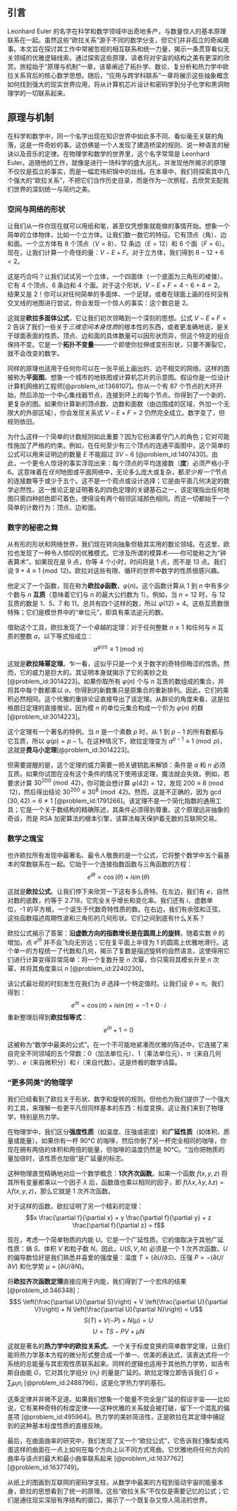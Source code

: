 ## 引言
Leonhard Euler 的名字在科学和数学领域中出奇地多产，与数量惊人的基本原理联系在一起。虽然这些“欧拉关系”源于不同的数学分支，但它们并非孤立的奇闻趣事。本文旨在探讨其工作中常被忽视的相互联系和统一力量，揭示一条贯穿看似无关领域的优雅逻辑线索。通过探索这些原理，读者将对宇宙的结构之美有更深的欣赏。旅程始于“原理与机制”一章，该章阐述了拓扑学、数论、复分析和热力学中欧拉关系背后的核心数学思想。随后，“应用与跨学科联系”一章将展示这些抽象概念如何找到强大的现实世界应用，将从计算机芯片设计和密码学到分子化学和黑洞物理学的一切联系起来。

## 原理与机制

在科学和数学中，同一个名字出现在知识世界中如此多不同、看似毫无关联的角落，这是一件奇妙的事。这仿佛是一个人发现了建造桥梁的规则、说一种语言的秘诀以及音乐的定律。在物理学和数学的世界里，这个名字常常是 Leonhard Euler。追随他的工作，就像是进行一场科学的盛大巡礼，并发现他所揭示的原理不仅仅是孤立的事实，而是一幅宏伟织锦中的丝线。在本章中，我们将探索其中几个强大的“欧拉关系”，不把它们当作历史目录，而是作为一次旅程，去欣赏支配我们世界的深刻统一与简约之美。

### 空间与网络的形状

让我们从一件你现在就可以用纸和笔，甚至仅凭想象就能做的事情开始。想象一个简单的立体物体，比如一个立方体。让我们数一数它的特征。它有顶点（角）、边和面。一个立方体有 8 个顶点（$V=8$）、12 条边（$E=12$）和 6 个面（$F=6$）。现在，让我们计算一个奇怪的量：$V - E + F$。对于立方体，我们得到 $8 - 12 + 6 = 2$。

这是巧合吗？让我们试试另一个立体，一个四面体（一个底面为三角形的棱锥）。它有 4 个顶点、6 条边和 4 个面。对于这个形状，$V - E + F = 4 - 6 + 4 = 2$。结果又是 2！你可以对任何简单的多面体、一个足球，或者在球面上画的任何没有交叉线的地图进行尝试，你会发现一个惊人的事实：这个数总是 2。

这就是**欧拉多面体公式**，它让我们初次领略到一个深刻的思想。公式 $V - E + F = 2$ 告诉了我们一些关于*三维空间本身性质*的根本性的东西，或者更准确地说，是关于球面表面的性质。顶点、边和面的具体数量可以因形状而异，但这个特定的组合保持不变。它是一个**拓扑不变量**——一个即使你拉伸或变形形状，只要不撕裂它，就不会改变的数字。

同样的原理也适用于任何你可以在一张平纸上画出的、边不相交的网络。这样的图被称为**平面图**。想象一个城市的地铁图或计算机芯片的示意图。假设你是一位设计计算机网络的工程师[@problem_id:1368107]。你从一个有 87 个节点的大环开始，然后添加一个中心集线器节点，连接到环上的每个节点。你得到了一个新的、更复杂的图。如果你计算新的顶点数、边数和面数（由边围成的区域，外加一个无限大的外部区域），你会发现关系式 $V - E + F = 2$ 仍然完全成立。数字变了，但规则依旧。

为什么这样一个简单的计数规则如此重要？因为它扮演着守门人的角色；它对可能性施加了严格的约束。例如，在任何至少有三个顶点的连通平面图中，这个简单的公式可以用来证明边的数量 $E$ 不能超过 $3V - 6$ [@problem_id:1407430]。由此，一个更令人惊讶的事实浮现出来：每个顶点的平均连接数（**度**）必须严格小于 6。这意味着在*任何*地图或平面网络中，无论多么庞大或复杂，都*至少有一个*节点的连接数等于或少于五个。这不是一个观点或设计选择；它是由平面几何决定的数学必然性。这一推论正是证明著名的四色定理的关键基石之一，该定理指出任何地图只需四种颜色即可着色，使得没有两个相邻区域颜色相同。而这一切都始于一个简单的计数行为：顶点、边和面。

### 数字的秘密之舞

从有形的形状和网络世界，我们现在转向抽象但极其实用的数论领域。在这里，欧拉也发现了一种令人惊叹的优雅模式。它涉及所谓的模算术——你可能称之为“钟表算术”。如果现在是 9 点，你等 4 个小时，时间将是 1 点，而不是 13 点。我们说 $9 + 4 \equiv 1 \pmod{12}$。欧拉对这些有限、循环的世界中数字的性质很感兴趣。

他定义了一个函数，现在称为**欧拉$\phi$函数**，$\varphi(n)$。这个函数计算从 1 到 $n$ 中有多少个数与 $n$ **互质**（意味着它们与 $n$ 的最大公约数为 1）。例如，当 $n=12$ 时，与 12 互质的数是 1、5、7 和 11。总共有四个这样的数，所以 $\varphi(12) = 4$。这些互质数很特殊；它们是模世界中的“单位元”，即具有乘法逆元的数。

借助这个工具，欧拉发现了一个卓越的定理：对于任何整数 $n \ge 1$ 和任何与 $n$ 互质的整数 $a$，以下等式恒成立：
$$a^{\varphi(n)} \equiv 1 \pmod{n}$$

这就是**欧拉降幂定理**。乍一看，这似乎只是一个关于数字的奇特但晦涩的性质。然而，它的威力是巨大的。其证明本身就揭示了它的美妙之处[@problem_id:3014223]。如果你取所有 $\varphi(n)$ 个与 $n$ 互质的数组成的集合，并将其中每个数都乘以 $a$，你得到的新数集只是原集合的重新排列。因此，它们的乘积必然相同。这个优雅的重排论证直接导出了该定理。从群论的角度来看，这是拉格朗日定理的直接推论，因为模 $n$ 的单位元集合构成一个阶为 $\varphi(n)$ 的群[@problem_id:3014223]。

这个定理有一个著名的特例。当 $n$ 是一个素数 $p$ 时，从 1 到 $p-1$ 的所有数都与它互质，所以 $\varphi(p) = p-1$。在这种情况下，欧拉定理变为 $a^{p-1} \equiv 1 \pmod{p}$，这就是**费马小定理**[@problem_id:3014223]。

但需要提醒的是，这个定理的威力需要一把关键钥匙来解锁：条件是 $a$ 和 $n$ 必须互质。如果你试图在没有这个条件的情况下使用该定理，魔法就会失效。例如，若要求计算 $30^{200} \pmod{42}$，你可能会想计算 $\varphi(42)=12$，发现 $200 \equiv 8 \pmod{12}$，然后得出结论 $30^{200} \equiv 30^8 \pmod{42}$。然而，这是不正确的，因为 $\gcd(30, 42) = 6 \neq 1$ [@problem_id:1791266]。该定理不是一个简化指数的通用工具；它是一个关于数结构的精确陈述，其条件必须得到尊重。这个原理远非抽象的奇谈，而是 RSA 加密算法的根本引擎，该算法每天保护着无数的互联网交易。

### 数学之瑰宝

也许欧拉所有发现中最著名、最令人敬畏的是一个公式，它将整个数学中五个最基本的常数联系在一起。它始于一个连接指数函数与三角函数的方程：
$$e^{i\theta} = \cos(\theta) + i\sin(\theta)$$

这就是**欧拉公式**。让我们停下来欣赏一下这有多么奇特。在左边，我们有 $e$，自然对数的底数，约等于 2.718，它完全关乎增长和变化率。我们还有 $i$，虚数单位，-1 的平方根，一个诞生于代数奇特性质的数。在右边，我们有余弦和正弦，这些函数描述周期性波和三角形的几何形状。它们之间到底有什么关系？

欧拉公式揭示了答案：**沿虚数方向的指数增长是在圆周上的旋转**。随着实数 $\theta$ 的增加，点 $e^{i\theta}$ 并不会飞向无穷远；它在复平面上半径为 1 的圆周上优雅地滑行。这个单一的方程统一了代数和几何，揭示了复数是描述旋转的自然语言。这使得用它们进行计算变得异常简单：将一个复数升至 $n$ 次幂，你只需将其模长升至 $n$ 次幂，并将其角度乘以 $n$ [@problem_id:2240230]。

该公式最壮观的时刻发生在我们为 $\theta$ 选择一个特定值时。让我们设 $\theta = \pi$。我们得到：
$$e^{i\pi} = \cos(\pi) + i\sin(\pi) = -1 + 0 \cdot i$$
重新整理后得到**欧拉恒等式**：
$$e^{i\pi} + 1 = 0$$

这被称为“数学中最美的公式”。在一个不可能地紧凑而优雅的陈述中，它连接了来自完全不同领域的五个常数：$0$（加法单位元）、$1$（乘法单位元）、$\pi$（来自几何学）、$e$（来自微积分）和 $i$（来自代数）。这是终极的数学诗篇。

### “更多同类”的物理学

我们已经看到了欧拉关于形状、数字和旋转的规则。但他也为我们提供了一个强大的工具，来理解一些更平凡但同样基本的东西：标度变换。这让我们来到了物理学，特别是热力学。

在物理学中，我们区分**强度性质**（如温度、压强或密度）和**广延性质**（如体积、质量或能量）。如果你有一杯 90°C 的咖啡，然后你倒了另一杯完全相同的咖啡，你现在拥有两倍的体积和两倍的能量，但咖啡的温度仍然是 90°C。“当你把物质的量加倍时，该性质也加倍”是广延量的标志。

这种物理直觉精确地对应一个数学概念：**1次齐次函数**。如果一个函数 $f(x, y, z)$ 将其所有变量都乘以一个因子 $\lambda$ 后，函数值也乘以相同的因子，即 $f(\lambda x, \lambda y, \lambda z) = \lambda f(x, y, z)$，那么它就是 1 次齐次函数。

对于这样的函数，欧拉证明了另一个精彩的定理：
$$x \frac{\partial f}{\partial x} + y \frac{\partial f}{\partial y} + z \frac{\partial f}{\partial z} = f$$

现在，考虑一个简单物质的内能 $U$。它是一个广延性质。它的值取决于其他广延性质：熵 $S$、体积 $V$ 和粒子数 $N$。因此，$U(S, V, N)$ 必须是一个 1 次齐次函数。$U$ 的偏导数恰好是我们熟悉并喜爱的强度量：温度 $T = (\partial U / \partial S)$、压强 $P = -(\partial U / \partial V)$ 和化学势 $\mu = (\partial U / \partial N)$。

将**欧拉齐次函数定理**直接应用于内能，我们得到了一个宏伟的结果 [@problem_id:346348]：
$$S \left(\frac{\partial U}{\partial S}\right) + V \left(\frac{\partial U}{\partial V}\right) + N \left(\frac{\partial U}{\partial N}\right) = U$$
$$S(T) + V(-P) + N(\mu) = U$$
$$U = TS - PV + \mu N$$

这就是著名的**热力学中的欧拉关系式**。一个关于标度变换的简单数学定理，让我们能将热力学基本方程的微分形式整合成一个单一、优美的表达式，该表达式将一个系统的总能量与其宏观性质联系起来。同样的逻辑也适用于其他热力学势，如吉布斯自由能 $G$，它对其化学组分 $\{n_i\}$ 的量是广延的。欧拉定理立即告诉我们 $G = \sum_i \mu_i n_i$ [@problem_id:2488796]，这是化学热力学的基石。

这条定律并非微不足道。如果我们想象一个能量不完全是广延的假设宇宙——比如说，它有某种奇特的标度定律——这种优雅的关系就会被打破，留下一个混乱的偏差项 [@problem_id:495964]。热力学的美妙简洁性，正是欧拉在其定理中捕捉到的这种基本标度性质的直接反映。

最后，在曲面曲率的研究中，我们发现了又一个“欧拉公式”，它告诉我们像梨或鸡蛋这样的曲面在一点上如何在每个方向上以不同方式弯曲。它优雅地将任何方向的曲率与该点的最大和最小曲率联系起来 [@problem_id:1637762] [@problem_id:1637749]。

从纸上的图画到互联网的密码学支柱，从数学中最美的方程到驱动宇宙的能量本身，欧拉的思想看到了统一的原理。这些“欧拉关系”不仅仅是需要记忆的公式；它们是通往现实深层有序结构的窗口，揭示了一个既复杂又惊人简洁的世界。

